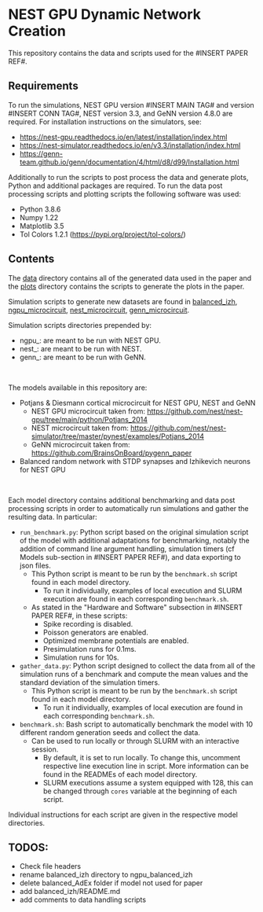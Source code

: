 # NEST GPU Dynamic Network Creation

This repository contains the data and scripts used for the #INSERT PAPER REF#.

## Requirements
To run the simulations, NEST GPU version #INSERT MAIN TAG# and version #INSERT CONN TAG#, NEST version 3.3, and GeNN version 4.8.0 are required.
For installation instructions on the simulators, see:
 - https://nest-gpu.readthedocs.io/en/latest/installation/index.html
 - https://nest-simulator.readthedocs.io/en/v3.3/installation/index.html
 - https://genn-team.github.io/genn/documentation/4/html/d8/d99/Installation.html

Additionally to run the scripts to post process the data and generate plots, Python and additional packages are required.
To run the data post processing scripts and plotting scripts the following software was used:
 * Python 3.8.6
 * Numpy 1.22
 * Matplotlib 3.5
 * Tol Colors 1.2.1 (https://pypi.org/project/tol-colors/)

## Contents
The [data](data/) directory contains all of the generated data used in the paper and the [plots](plots/) directory contains the scripts to generate the plots in the paper.

Simulation scripts to generate new datasets are found in [balanced_izh](balanced_izh/), [ngpu_microcircuit](ngpu_microcircuit/), [nest_microcircuit](nest_microcircuit/), [genn_microcircuit](genn_microcirctui/).

Simulation scripts directories prepended by:
 - ngpu_: are meant to be run with NEST GPU.
 - nest_: are meant to be run with NEST.
 - genn_: are meant to be run with GeNN.

 <br>

 The models available in this repository are:
  - Potjans & Diesmann cortical microcircuit for NEST GPU, NEST and GeNN
    - NEST GPU microcircuit taken from: https://github.com/nest/nest-gpu/tree/main/python/Potjans_2014
    - NEST microcircuit taken from: https://github.com/nest/nest-simulator/tree/master/pynest/examples/Potjans_2014
    - GeNN microcircuit taken from: https://github.com/BrainsOnBoard/pygenn_paper
  - Balanced random network with STDP synapses and Izhikevich neurons for NEST GPU

<br>

Each model directory contains additional benchmarking and data post processing scripts in order to automatically run simulations and gather the resulting data.
In particular:
 - ```run_benchmark.py```: Python script based on the original simulation script of the model with additional adaptations for benchmarking, notably the addition of command line argument handling, simulation timers (cf Models sub-section in #INSERT PAPER REF#), and data exporting to json files.
   - This Python script is meant to be run by the ```benchmark.sh``` script found in each model directory.
     - To run it individually, examples of local execution and SLURM execution are found in each corresponding ```benchmark.sh```.
   - As stated in the "Hardware and Software" subsection in #INSERT PAPER REF#, in these scripts:
     - Spike recording is disabled.
     - Poisson generators are enabled.
     - Optimized membrane potentials are enabled.
     - Presimulation runs for 0.1ms.
     - Simulation runs for 10s.
 - ```gather_data.py```: Python script designed to collect the data from all of the simulation runs of a benchmark and compute the mean values and the standard deviation of the simulation timers.
   - This Python script is meant to be run by the ```benchmark.sh``` script found in each model directory.
     - To run it individually, examples of local execution are found in each corresponding ```benchmark.sh```.
 - ```benchmark.sh```: Bash script to automatically benchmark the model with 10 different random generation seeds and collect the data.
   - Can be used to run locally or through SLURM with an interactive session.
     - By default, it is set to run locally. To change this, uncomment respective line execution line in script. More information can be found in the READMEs of each model directory.
     - SLURM executions assume a system equipped with 128, this can be changed through ```cores``` variable at the beginning of each script.

Individual instructions for each script are given in the respective model directories.


## TODOS:

 - Check file headers
 - rename balanced_izh directory to ngpu_balanced_izh
 - delete balanced_AdEx folder if model not used for paper
 - add balanced_izh/README.md
 - add comments to data handling scripts
 